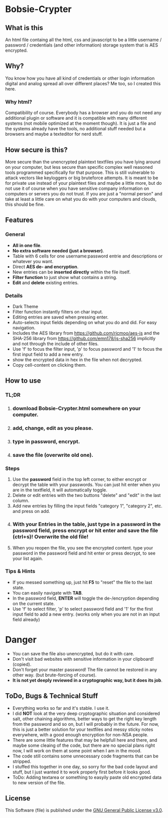 # Bobsie-Crypter

## What is this

An html file containg all the html, css and javascript to be a little username / password / credentials (and other information) storage system that is AES encrypted.

## Why?

You know how you have all kind of credentials or other login information digital and analog spread all over different places? Me too, so I created this here.

### Why html?

Compatibility of course. Everybody has a browser and you do not need any additional plugin or software and it is compatible with many different systems (not mobile optimized at the moment though).
It is just a file and the systems already have the tools, no additional stuff needed but a browsers and maybe a texteditor for nerd stuff.

## How secure is this?

More secure than the unencrypted plaintext textfiles you have lying around on your computer, but less secure than specific complex well reasoned tools programmed specifically for that purpose.
This is still vulnerable to attack vectors like keyloggers or big bruteforce attempts.
It is meant to be for private use instead of your plaintext files and maybe a little more, but do not use it of course when you have sensitive company information on computers or servers you do not trust.
If you are just a "normal person" and take at least a little care on what you do with your computers and clouds, this should be fine.

## Features

### General
* **All in one file**.
* **No extra software needed (just a browser)**.
* Table with 6 cells for one username:password entrie and descriptions or whatever you want.
* Direct **AES de- and encryption**.
* New entries can be **inserted directly** within the file itself.
* **Filter function** to just show what contains a string.
* **Edit** and **delete** existing entries.

### Details
* Dark Theme
* Filter function instantly filters on char input.
* Editing entries are saved when pressing enter.
* Auto-selects input fields depending on what you do and did. For easy navigation.
* Includes the AES library from https://github.com/ricmoo/aes-js and the SHA-256 library from https://github.com/emn178/js-sha256 implicitly and not through the include of other files.
* Use 'f' to focus the filter input, 'p' to focus password and '1' to focus the first input field to add a new entry.
* show the encrypted data in hex in the file when not decrypted.
* Copy cell-content on clicking them.

## How to use

### TL;DR
1.  ### download Bobsie-Crypter.html somewhere on your computer.
1.  ### add, change, edit as you please.
1.  ### type in password, encrypt.
1.  ### save the file (overwrite old one).

### Steps

1. Use the **password** field in the top left corner, to either encrypt or decrypt the table with your passwords. You can just hit enter when you are in the textfield, it will automatically toggle.
1. Delete or edit entries with the two buttons "delete" and "edit" in the last column.
1. Add new entries by filling the input fields "category 1", "category 2", etc. and press on add.
1. ### With your Entries in the table, just type in a password in the password field, press encrypt or hit enter and save the file (ctrl+s)! Overwrite the old file!
1. When you reopen the file, you see the encrypted content. type your password in the password field and hit enter or press decrypt, to see your list again.

### Tips & Hints
* If you messed something up, just hit **F5** to "reset" the file to the last state.
* You can easily navigate with **TAB**.
* In the password field, **ENTER** will toggle the de-/encryption depending on the current state.
* Use 'f' to select filter, 'p' to select password field and '1' for the first input field to add a new entry. (works only when you are not in an input field already)

# Danger
* You can save the file also unencrypted, but do it with care.
* Don't visit bad websites with sensitive information in your clipboard! (copied).
* Don't forget your master password! The file cannot be restored in any other way. (but brute-forcing of course).
* **It is not yet deeply reviewed in a cryptographic way, but it does its job**.

## ToDo, Bugs & Technical Stuff
* Everything works so far and it's stable. I use it.
* I did **NOT** look at the very deep cryptographic situation and considered salt, other chaining algorithms, better ways to get the right key length from the password and so on, but I will probably in the future. For now, this is just a better solution for your textfiles and messy sticky notes everywhere, with a good enough encryption for non-NSA people.
* There are some little features that may be helpfull here and there, and maybe some cleaing of the code, but there are no special plans right now, I will work on them at some point when I am in the mood.
* The code still contains some unnecessary code fragments that can be stripped.
* I stuffed this together in one day, so sorry for the bad code layout and stuff, but I just wanted it to work properly first before it looks good.
* ToDo: Adding textarea or something to easyily paste old encrypted data to new version of the file.

## License

This Software (file) is published under the [GNU General Public License v3.0](https://www.gnu.org/licenses/gpl-3.0.html).
